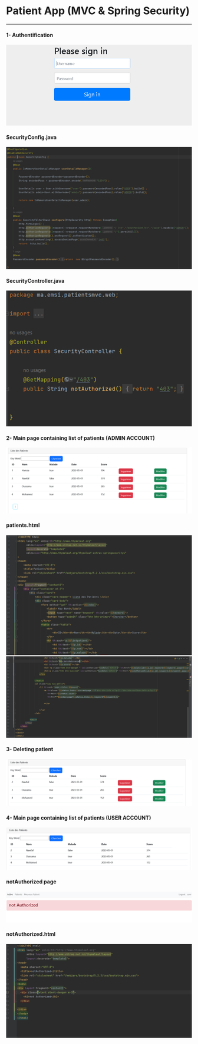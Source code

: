 <h1>
Patient App (MVC & Spring Security)</h1>
<hr>

<h4> 1- Authentification </h4>
<img src="Capture/1.PNG">

<h4> SecurityConfig.java</h4>
<img src="Capture/2.PNG">


<h4> SecurityController.java</h4>
<img src="Capture/3.PNG">

<h4> 2- Main page containing list of patients (ADMIN ACCOUNT)</h4>
<img src="Capture/4.PNG">

<h4> patients.html</h4>
<img src="Capture/5.PNG">

<img src="Capture/6.PNG">

<h4> 3- Deleting patient</h4>
<img src="Capture/7.PNG">

<h4> 4- Main page containing list of patients (USER ACCOUNT)</h4>
<img src="Capture/8.PNG">


<h4> notAuthorized page</h4>
<img src="Capture/9.PNG">

<h4> notAuthorized.html</h4>
<img src="Capture/10.PNG">
